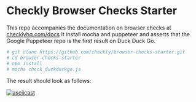# Checkly Browser Checks Starter

This repo accompanies the documentation on browser checks at [checklyhq.com/docs](https://checklyhq.com/docs/browser-checks/)
It install mocha and puppeteer and asserts that the Google Puppeteer repo is the first result on Duck Duck Go.

```bash
# git clone https://github.com/checkly/browser-checks-starter.git
# cd browser-checks-starter
# npm install
# mocha check_duckduckgo.js
``` 

The result should look as follows:

[![asciicast](https://asciinema.org/a/0SpyfRaqMBjorNc7WWeRQfLhs.png)](https://asciinema.org/a/0SpyfRaqMBjorNc7WWeRQfLhs)